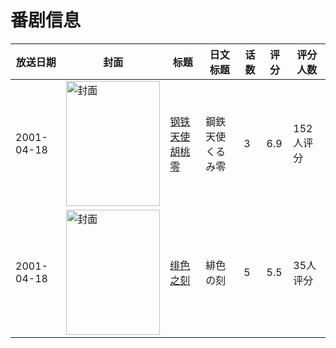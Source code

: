 # 番剧信息

|放送日期|封面|标题|日文标题|话数|评分|评分人数|
|---|---|---|---|---|---|---|
|2001-04-18|<img src="//lain.bgm.tv/pic/cover/c/9c/47/19524_ttSx5.jpg" alt="封面" style="width:150px;height:200px;object-fit:cover;">|[钢铁天使胡桃零](https://bangumi.tv/subject/19524)|鋼鉄天使くるみ零|3|6.9|152人评分|
|2001-04-18|<img src="/img/no_icon_subject.png" alt="封面" style="width:150px;height:200px;object-fit:cover;">|[绯色之刻](https://bangumi.tv/subject/113925)|緋色の刻|5|5.5|35人评分|
